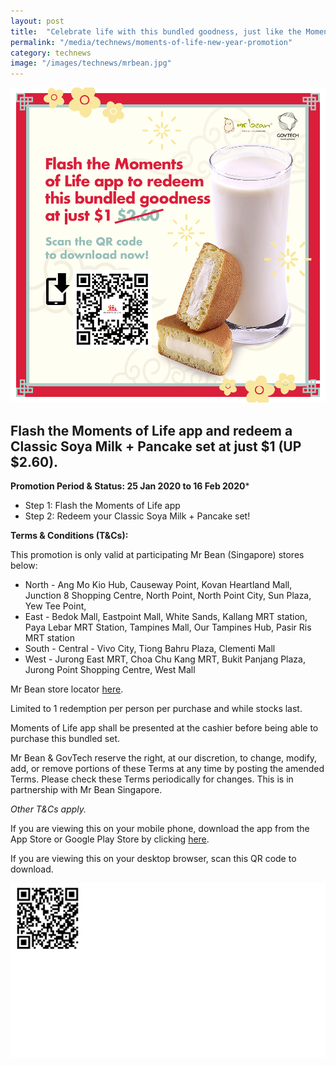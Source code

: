 ```yaml
---
layout: post
title:  "Celebrate life with this bundled goodness, just like the Moments of Life app!"
permalink: "/media/technews/moments-of-life-new-year-promotion"
category: technews
image: "/images/technews/mrbean.jpg"
---
```


![MOL](/images/technews/mrbean.jpg)


Flash the Moments of Life app and redeem a Classic Soya Milk + Pancake set at just $1 (UP $2.60).
---

**Promotion Period & Status: 25 Jan 2020 to 16 Feb 2020***

 - Step 1: Flash the Moments of Life app
 - Step 2: Redeem your Classic Soya Milk + Pancake set!

**Terms & Conditions (T&Cs):**

This promotion is only valid at participating Mr Bean (Singapore) stores below:

 - North - Ang Mo Kio Hub, Causeway Point, Kovan Heartland Mall, Junction 8 Shopping Centre, North Point, North Point City, Sun Plaza, Yew Tee Point, 
 - East - Bedok Mall, Eastpoint Mall, White Sands, Kallang MRT station, Paya Lebar MRT Station, Tampines Mall, Our Tampines Hub, Pasir Ris MRT station
 - South - Central - Vivo City, Tiong Bahru Plaza, Clementi Mall
 - West - Jurong East MRT, Choa Chu Kang MRT, Bukit Panjang Plaza, Jurong Point Shopping Centre, West Mall

Mr Bean store locator [here](http://www.mrbean.com.sg/store-locator).

Limited to 1 redemption per person per purchase and while stocks last. 

Moments of Life app shall be presented at the cashier before being able to purchase this bundled set.

Mr Bean & GovTech reserve the right, at our discretion, to change, modify, add, or remove portions of these Terms at any time by posting the amended Terms. Please check these Terms periodically for changes. This is in partnership with Mr Bean Singapore.

*Other T&Cs apply.*

If you are viewing this on your mobile phone, download the app from the App Store or Google Play Store by clicking [here](https://momentsoflifeapp.page.link/ZH7o). 

If you are viewing this on your desktop browser, scan this QR code to download.

![Moments of Life Product Features](/images/programmes/products-and-services/mol-qrcode.png)
